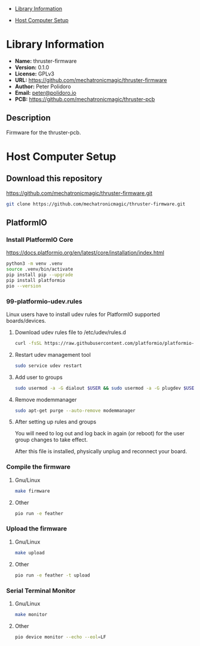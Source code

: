 - [Library Information](#org32d8d0e)
- [Host Computer Setup](#orgea62fe5)

    <!-- This file is generated automatically from metadata -->
    <!-- File edits may be overwritten! -->


<a id="org32d8d0e"></a>

# Library Information

-   **Name:** thruster-firmware
-   **Version:** 0.1.0
-   **License:** GPLv3
-   **URL:** <https://github.com/mechatronicmagic/thruster-firmware>
-   **Author:** Peter Polidoro
-   **Email:** peter@polidoro.io
-   **PCB:** <https://github.com/mechatronicmagic/thruster-pcb>


## Description

Firmware for the thruster-pcb.


<a id="orgea62fe5"></a>

# Host Computer Setup


## Download this repository

<https://github.com/mechatronicmagic/thruster-firmware.git>

```sh
git clone https://github.com/mechatronicmagic/thruster-firmware.git
```


## PlatformIO


### Install PlatformIO Core

<https://docs.platformio.org/en/latest/core/installation/index.html>

```sh
python3 -m venv .venv
source .venv/bin/activate
pip install pip --upgrade
pip install platformio
pio --version
```


### 99-platformio-udev.rules

Linux users have to install udev rules for PlatformIO supported boards/devices.

1.  Download udev rules file to /etc/udev/rules.d

    ```sh
    curl -fsSL https://raw.githubusercontent.com/platformio/platformio-core/develop/platformio/assets/system/99-platformio-udev.rules | sudo tee /etc/udev/rules.d/99-platformio-udev.rules
    ```

2.  Restart udev management tool

    ```sh
    sudo service udev restart
    ```

3.  Add user to groups

    ```sh
    sudo usermod -a -G dialout $USER && sudo usermod -a -G plugdev $USER
    ```

4.  Remove modemmanager

    ```sh
    sudo apt-get purge --auto-remove modemmanager
    ```

5.  After setting up rules and groups

    You will need to log out and log back in again (or reboot) for the user group changes to take effect.
    
    After this file is installed, physically unplug and reconnect your board.


### Compile the firmware

1.  Gnu/Linux

    ```sh
    make firmware
    ```

2.  Other

    ```sh
    pio run -e feather
    ```


### Upload the firmware

1.  Gnu/Linux

    ```sh
    make upload
    ```

2.  Other

    ```sh
    pio run -e feather -t upload
    ```


### Serial Terminal Monitor

1.  Gnu/Linux

    ```sh
    make monitor
    ```

2.  Other

    ```sh
    pio device monitor --echo --eol=LF
    ```

